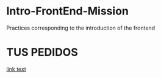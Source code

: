 # Intro-FrontEnd-Mission
Practices corresponding to the introduction of the frontend
<!DOCTYPE html>
<html lang="en">
<head>
    <meta charset="UTF-8">
    <meta http-equiv="X-UA-Compatible" content="IE=edge">
    <meta name="viewport" content="width=device-width, initial-scale=1.0">
    <title>Pedidos</title>
</head>
<body>
    <h1>TUS PEDIDOS</h1>
    <a href="github.com">link text</a>
</body>
</html>
